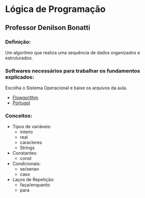 # Lógica de Programação
## Professor Denilson Bonatti

### Definição:

Um algoritmo que realiza uma sequência de dados organizados e estruturados.

### Softwares necessários para trabalhar os fundamentos explicados:

Escolha o Sistema Operacional e baixe os arquivos da aula.

- [Flowgorithm](http://www.flowgorithm.org/download/) 
- [Portugol](https://github.com/UNIVALI-LITE/Portugol-Studio/releases)

### Conceitos:

- Tipos de variáveis:
	* inteiro
	* real
	* caracteres
	* Strings
- Constantes:
	* const
- Condicionais:
	* se/senao
	* caso
- Laços de Repetição:
	* faça/enquanto
	* para
